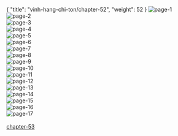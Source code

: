 { "title": "vinh-hang-chi-ton/chapter-52", "weight": 52 }
<img src="vinh-hang-chi-ton_0052_01-643ed3170f4b15f7ef6fffc1166f72f7.webp" alt="page-1" origin="http://storage.fshare.vn/Test-vechai/1510477775-Vinh-Hang-Chi-Ton-Chapter-52-Tieng-viet-hamtruyencom-ve-chai-02.jpg"><br/>
<img src="vinh-hang-chi-ton_0052_02-80c530bb5787256cf7fc1dc36d0a0cbf.webp" alt="page-2" origin="http://storage.fshare.vn/Test-vechai/1510477775-Vinh-Hang-Chi-Ton-Chapter-52-Tieng-viet-hamtruyencom-ve-chai-03.jpg"><br/>
<img src="vinh-hang-chi-ton_0052_03-3bf92bab36ba40d9f53e0e2b8d44d114.webp" alt="page-3" origin="http://storage.fshare.vn/Test-vechai/1510477775-Vinh-Hang-Chi-Ton-Chapter-52-Tieng-viet-hamtruyencom-ve-chai-04.jpg"><br/>
<img src="vinh-hang-chi-ton_0052_04-85b52518e5a5d73da996750df672168e.webp" alt="page-4" origin="http://storage.fshare.vn/Test-vechai/1510477775-Vinh-Hang-Chi-Ton-Chapter-52-Tieng-viet-hamtruyencom-ve-chai-05.jpg"><br/>
<img src="vinh-hang-chi-ton_0052_05-81b016a017bb9ce752aae1b2ffb4601a.webp" alt="page-5" origin="http://storage.fshare.vn/Test-vechai/1510477775-Vinh-Hang-Chi-Ton-Chapter-52-Tieng-viet-hamtruyencom-ve-chai-06.jpg"><br/>
<img src="vinh-hang-chi-ton_0052_06-482dd45dc8682a6645664f6a83198cdf.webp" alt="page-6" origin="http://storage.fshare.vn/Test-vechai/1510477775-Vinh-Hang-Chi-Ton-Chapter-52-Tieng-viet-hamtruyencom-ve-chai-07.jpg"><br/>
<img src="vinh-hang-chi-ton_0052_07-b96db33129d3596838c645e3696750ac.webp" alt="page-7" origin="http://storage.fshare.vn/Test-vechai/1510477775-Vinh-Hang-Chi-Ton-Chapter-52-Tieng-viet-hamtruyencom-ve-chai-08.jpg"><br/>
<img src="vinh-hang-chi-ton_0052_08-f47da3d2380974c1fd0d5b7427ddec29.webp" alt="page-8" origin="http://storage.fshare.vn/Test-vechai/1510477775-Vinh-Hang-Chi-Ton-Chapter-52-Tieng-viet-hamtruyencom-ve-chai-09.jpg"><br/>
<img src="http://adx.kul.vn/www/delivery/avw.php?zoneid=263&amp;cb=1526470651&amp;n=af995ff0" alt="page-9" origin="http://adx.kul.vn/www/delivery/avw.php?zoneid=263&amp;cb=1526470651&amp;n=af995ff0"><br/>
<img src="vinh-hang-chi-ton_0052_10-5d8f256e6fbeba33d2dcaa3a524e5722.webp" alt="page-10" origin="http://storage.fshare.vn/Test-vechai/1510477775-Vinh-Hang-Chi-Ton-Chapter-52-Tieng-viet-hamtruyencom-ve-chai-10.jpg"><br/>
<img src="vinh-hang-chi-ton_0052_11-16bc55f5707ca03c69b2405fac3610a6.webp" alt="page-11" origin="http://storage.fshare.vn/Test-vechai/1510477775-Vinh-Hang-Chi-Ton-Chapter-52-Tieng-viet-hamtruyencom-ve-chai-11.jpg"><br/>
<img src="vinh-hang-chi-ton_0052_12-475d867944533514f48ff76bb4923645.webp" alt="page-12" origin="http://storage.fshare.vn/Test-vechai/1510477775-Vinh-Hang-Chi-Ton-Chapter-52-Tieng-viet-hamtruyencom-ve-chai-12.jpg"><br/>
<img src="vinh-hang-chi-ton_0052_13-5e45818e6b98f1a07478c936953f836f.webp" alt="page-13" origin="http://storage.fshare.vn/Test-vechai/1510477775-Vinh-Hang-Chi-Ton-Chapter-52-Tieng-viet-hamtruyencom-ve-chai-13.jpg"><br/>
<img src="vinh-hang-chi-ton_0052_14-4568b021f620697012b6ed5e474baf27.webp" alt="page-14" origin="http://storage.fshare.vn/Test-vechai/1510477775-Vinh-Hang-Chi-Ton-Chapter-52-Tieng-viet-hamtruyencom-ve-chai-14.jpg"><br/>
<img src="vinh-hang-chi-ton_0052_15-523a10c8cf84c45c3c4353fbf07bd3a6.webp" alt="page-15" origin="http://storage.fshare.vn/Test-vechai/1510477775-Vinh-Hang-Chi-Ton-Chapter-52-Tieng-viet-hamtruyencom-ve-chai-15.jpg"><br/>
<img src="vinh-hang-chi-ton_0052_16-79b37d9eaa9aca2bf3e7a232189aecd1.webp" alt="page-16" origin="http://storage.fshare.vn/Test-vechai/1510477775-Vinh-Hang-Chi-Ton-Chapter-52-Tieng-viet-hamtruyencom-ve-chai-16.jpg"><br/>
<img src="vinh-hang-chi-ton_0052_17-c9f2ecda1df0b387b73289a8f388995c.webp" alt="page-17" origin="http://storage.fshare.vn/Test-vechai/1510477775-Vinh-Hang-Chi-Ton-Chapter-52-Tieng-viet-hamtruyencom-ve-chai-17.jpg"><br/>
<br/><a class="nextchap" href="/vinh-hang-chi-ton/chapter-53">chapter-53</a>
